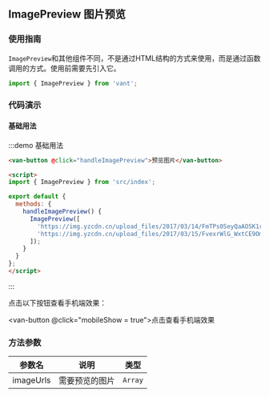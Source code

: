 <style>
.demo-image-preview {
  .van-button {
    margin-left: 15px;
  }
}
</style>

<script>
import { ImagePreview } from 'src/index';
import MobileComputed from 'components/mobile-computed';

export default {
  mixins: [MobileComputed],

  methods: {
    handleImagePreview() {
      ImagePreview([
        'https://img.yzcdn.cn/upload_files/2017/03/15/FkubrzN7AgGwLlTeb1E89-T_ZjBg.png',
        'https://img.yzcdn.cn/upload_files/2017/03/14/FmTPs0SeyQaAOSK1rRe1sL8RcwSY.jpeg',
        'https://img.yzcdn.cn/upload_files/2017/03/15/FvexrWlG_WxtCE9Omo5l27n_mAG_.jpeg'
      ]);
    }
  }
};
</script>

## ImagePreview 图片预览

### 使用指南

`ImagePreview`和其他组件不同，不是通过HTML结构的方式来使用，而是通过函数调用的方式。使用前需要先引入它。

```js
import { ImagePreview } from 'vant';
```

### 代码演示

#### 基础用法

:::demo 基础用法
```html
<van-button @click="handleImagePreview">预览图片</van-button>

<script>
import { ImagePreview } from 'src/index';

export default {
  methods: {
    handleImagePreview() {
      ImagePreview([
        'https://img.yzcdn.cn/upload_files/2017/03/14/FmTPs0SeyQaAOSK1rRe1sL8RcwSY.jpeg',
        'https://img.yzcdn.cn/upload_files/2017/03/15/FvexrWlG_WxtCE9Omo5l27n_mAG_.jpeg'
      ]);
    }
  }
};
</script>
```
:::

点击以下按钮查看手机端效果：

<van-button @click="mobileShow = true">点击查看手机端效果</van-button>
<mobile-popup v-model="mobileShow" :url="mobileUrl"></mobile-popup>

### 方法参数

| 参数名       | 说明      | 类型 |
|-----------|-----------|-----------|
| imageUrls | 需要预览的图片 | `Array` |
